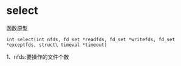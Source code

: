 # select
函数原型
```
int select(int nfds, fd_set *readfds, fd_set *writefds, fd_set *exceptfds, struct\ timeval *timeout)
```

1、nfds:要操作的文件个数